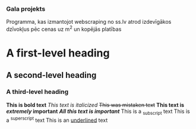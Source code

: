 ### Gala projekts
Programma, kas izmantojot webscraping no ss.lv atrod izdevīgākos dzīvokļus pēc cenas uz m<sup>2</sup> un kopējās platības

# A first-level heading
## A second-level heading
### A third-level heading

**This is bold text**
_This text is italicized_
~~This was mistaken text~~
**This text is _extremely_ important**
***All this text is important***
This is a <sub>subscript</sub> text
This is a <sup>superscript</sup> text
This is an <ins>underlined</ins> text
